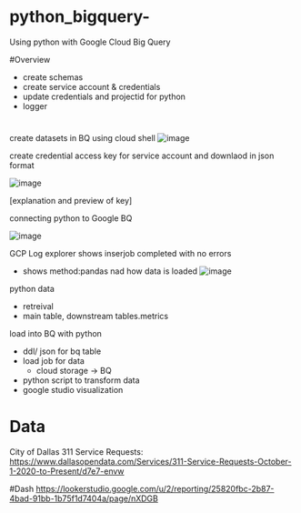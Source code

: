 # python_bigquery-
Using python with Google Cloud Big Query 

#Overview
- create schemas
 - create service account & credentials 
 - update credentials and projectid for python
 - logger
 
 
# 

create datasets in BQ using cloud shell
![image](https://user-images.githubusercontent.com/55963911/228695912-6f823ce9-a5ec-4f6e-9443-aaacd35bfadb.png)


create credential access key for service account and downlaod in json format 

![image](https://user-images.githubusercontent.com/55963911/228696149-2edddd48-ee78-4cd4-8c4f-7da373c830e5.png)

[explanation and preview of key]



connecting python to Google BQ

![image](https://user-images.githubusercontent.com/55963911/228696280-0be8f371-25e8-405c-bf84-377196be0343.png)



GCP Log explorer shows inserjob completed with no errors 
- shows method:pandas nad how data is loaded
![image](https://user-images.githubusercontent.com/55963911/229265673-bab51d35-a30d-46af-bb45-b083cb6d82be.png)

python data 
- retreival 
- main table, downstream tables.metrics 

load into BQ with python 


- ddl/ json for bq table 
- load job for data 
  - cloud storage -> BQ 
- python script to transform data
- google studio visualization 


# Data 
City of Dallas 311 Service Requests: https://www.dallasopendata.com/Services/311-Service-Requests-October-1-2020-to-Present/d7e7-envw


#Dash
https://lookerstudio.google.com/u/2/reporting/25820fbc-2b87-4bad-91bb-1b75f1d7404a/page/nXDGB

